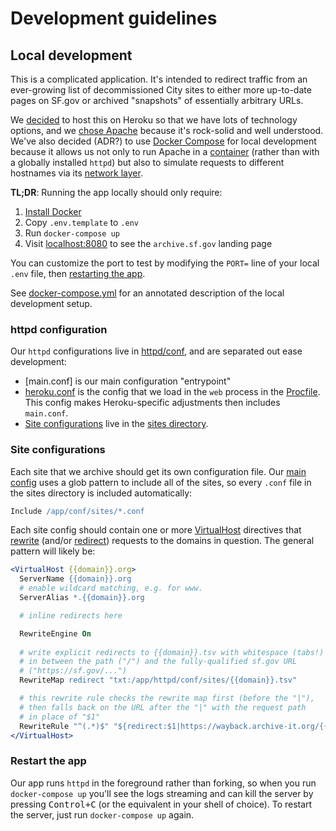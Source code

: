 # Development guidelines

## Local development

This is a complicated application. It's intended to redirect traffic from an
ever-growing list of decommissioned City sites to either more up-to-date pages
on SF.gov or archived "snapshots" of essentially arbitrary URLs.

We [decided](./adr/001-hosting.md) to host this on Heroku so that we have lots
of technology options, and we [chose Apache](./adr/002-server.md) because it's
rock-solid and well understood. We've also decided (ADR?) to use [Docker Compose]
for local development because it allows us not only to run Apache in a
[container][] (rather than with a globally installed `httpd`) but also to
simulate requests to different hostnames via its [network layer][compose
networks].

**TL;DR**: Running the app locally should only require:

1. [Install Docker]
2. Copy `.env.template` to `.env`
3. Run `docker-compose up`
4. Visit [localhost:8080](http://localhost:8080) to see the `archive.sf.gov`
   landing page

You can customize the port to test by modifying the `PORT=` line of your local
`.env` file, then [restarting the app](#restart-the-app).

See [docker-compose.yml](../docker-compose.yml) for an annotated description of
the local development setup.

### httpd configuration
Our `httpd` configurations live in [httpd/conf](../httpd/conf/), and are
separated out ease development:

- [main.conf] is our main configuration "entrypoint"
- [heroku.conf](../httpd/conf/heroku.conf) is the config that we load in the
  `web` process in the [Procfile]. This config makes Heroku-specific adjustments
  then includes `main.conf`.
- [Site configurations](#site-configurations) live in the [sites
  directory](../httpd/conf/sites/).

### Site configurations
Each site that we archive should get its own configuration file. Our [main
config] uses a glob pattern to include all of the sites, so every `.conf` file
in the sites directory is included automatically:

```apache
Include /app/conf/sites/*.conf
```

Each site config should contain one or more [VirtualHost] directives that
[rewrite][] (and/or [redirect]) requests to the domains in question. The general pattern will likely be:

```apache
<VirtualHost {{domain}}.org>
  ServerName {{domain}}.org
  # enable wildcard matching, e.g. for www.
  ServerAlias *.{{domain}}.org

  # inline redirects here

  RewriteEngine On
  
  # write explicit redirects to {{domain}}.tsv with whitespace (tabs!)
  # in between the path ("/") and the fully-qualified sf.gov URL
  # ("https://sf.gov/...")
  RewriteMap redirect "txt:/app/httpd/conf/sites/{{domain}}.tsv"

  # this rewrite rule checks the rewrite map first (before the "|"),
  # then falls back on the URL after the "|" with the request path
  # in place of "$1" 
  RewriteRule "^(.*)$" "${redirect:$1|https://wayback.archive-it.org/{{collection}}/3/https://{{domain}}$1}"
</VirtualHost>
```

### Restart the app
Our app runs `httpd` in the foreground rather than forking, so when you run
`docker-compose up` you'll see the logs streaming and can kill the server by
pressing <kbd>Control+C</kbd> (or the equivalent in your shell of choice). To
restart the server, just run `docker-compose up` again.

[compose networks]: https://docs.docker.com/compose/networking/
[container]: https://docs.docker.com/get-started/#what-is-a-container
[docker]: https://docs.docker.com/get-started/
[docker compose]: https://docs.docker.com/compose/
[docker volumes]: https://docs.docker.com/storage/volumes/
[install docker]: https://docs.docker.com/get-docker/
[procfile]: ../Procfile
[main config]: ../httpd/conf/main.conf
[virtualhost]: https://httpd.apache.org/docs/2.4/mod/core.html#virtualhost
[rewrite]: https://httpd.apache.org/docs/2.4/mod/mod_rewrite.html
[redirect]: https://httpd.apache.org/docs/2.4/rewrite/avoid.html#redirect